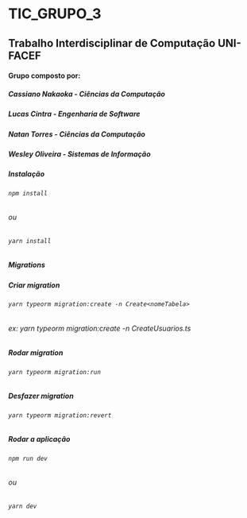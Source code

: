 ﻿# TIC_GRUPO_3
 ## Trabalho Interdisciplinar de Computação UNI-FACEF
 #### Grupo composto por: 
 #####  Cassiano Nakaoka - Ciências da Computação
 #####  Lucas Cintra - Engenharia de Software
 #####  Natan Torres - Ciências da Computação
 #####  Wesley Oliveira - Sistemas de Informação

##### Instalação
######  ```npm install```
###### _ou_
######  ```yarn install```

##### Migrations
##### Criar migration
######  ```yarn typeorm migration:create -n Create<nomeTabela>```
###### _ex: yarn typeorm migration:create -n CreateUsuarios.ts_
##### Rodar migration 
######  ```yarn typeorm migration:run```
##### Desfazer migration
######  ```yarn typeorm migration:revert```

##### Rodar a aplicação
######  ```npm run dev```
###### _ou_
######  ```yarn dev```
 
